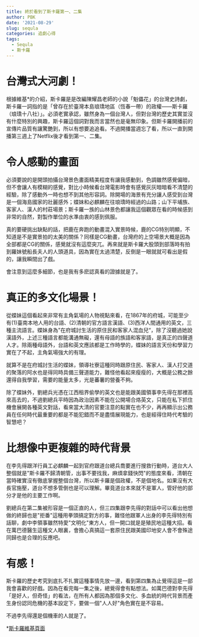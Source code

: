 ```yaml
---
title: 終於看到了斯卡羅第一、二集
author: PBK
date: '2021-08-29'
slug: sequla
categories: 追劇心得
tags:
  - Sequla
  - 斯卡羅
---
```

# 台灣式大河劇！
根據維基*的介紹，斯卡羅是是改編陳耀昌老師的小說「魁儡花」的台灣史詩劇，斯卡羅一詞指的是「曾存在於臺灣本島琅𤩝地區（恆春一帶）的政權——斯卡羅（琅𤩝十八社）」。必須老實承認，雖然身為一個台灣人，但對台灣的歷史其實並沒有什麼特別的興趣，斯卡羅這個詞對我而言當然也是毫無印象。但斯卡羅開播前的宣傳片品質有讓驚艷到，所以有想要追追看。不過開播當週忘了看，所以一直到開播第三週上了Netflix後才看到第一、二集。

# 令人感動的畫面
必須要說的是開頭拍攝台灣景色畫面精美程度有讓我感動到，色調雖然感覺偏暗，但不會讓人有模糊的感覺，對比小時候看台灣電影時會有感覺灰灰暗暗看不清楚的經驗，除了感動外一時也想不到其他形容詞。除開場的海景有充分讓人感受到台灣是一個海島國家的壯麗感外；蝶妹和必麒麟在往琅𤩝時經過的山路；山下平埔族、客家人、漢人的村莊場景；斯卡羅一族的山林景色都讓我這個觀眾在看的時候感到非常的自然，對製作單位的水準由衷的感到佩服。

真的要硬挑出缺點的話，把鹿在奔跑的動畫混入實景時候，鹿的CG特別明顯，不知道是不是實景拍的太美的關係？同樣是CG動畫，台灣府的上空場景大概是因為全部都是CG的關係，感覺就沒有這麼突兀。再來就是斯卡羅大股頭到部落時有拍到羅妹號船長夫人的人頭道具，因為實在太過清楚，反倒是一眼就就可看出是假的，讓我瞬間出了戲。

會注意到這麼多細節，也是我有多麽認真看的證據就是了。

# 真正的多文化場景！
從蝶妹這個看起來非常有主角氣場的人物視點來看，在1867年的府城，可能至少有(1)臺南本地人用的台語、(2)清朝的官方語言漢語、(3)西洋人間通用的英文，三種主流語言。蝶妹身為"在府城討生活的原住民和客家人混血兒“，除了沒聽過她說漢語外，上述三種語言都能溝通無礙，還有母語的族語和客家語，是真正的四聲道人才。除兩種母語外，台語和英文應該都是工作時學的，蝶妹的語言天份和學習力實在了不起，主角氣場強大的有理。

就算不是在府城討生活的蝶妹，領導社寮這種同時跟原住民、客家人、漢人打交道的聚落的阿水也是得同時具備三聲道能力，難怪他看起來瘦瘦的，大概是公務之餘還得自我學習，需要的能量太多，光是蕃薯的營養不夠。

除了蝶妹外，劉總兵光憑在江西租界偷學的英文也是能跟美國領事李先得在那裡高來高去的，不過劉總兵平時因為政治因素不能在公開場合烙英文，只能在私下抓住機會展開各種英文對話，看來當大清的官要注意的點實在也不少，再再顯示出公務員在任何時代最重要的都是不能犯錯而不是盡情展現能力，也是經得住時代考驗的智慧吧？

# 比想像中更複雜的時代背景
在李先得跟洋行員工必麒麟一起到官府跟道台總兵喬要進行搜救行動時，道台大人整個就是"斯卡羅不歸清朝管，出事不要找我，麻煩拿錢快閃"的態度來看，清朝在當時確實沒有徹底掌握整個台灣，所以斯卡羅是個政權，不是個地名。如果沒有大長官施壓，道台不想多管倒也是可以理解。畢竟道台本來就不是軍人，管好他的部分才是他的主要工作啊。

劉總兵在第二集被形容是一個正直的人，但三四集跟李先得的對話中可以看出他想做的終歸也是"拒番"這種用拳頭搞定對方的事，難怪他跟軍人出身的李先得特別有話聊，劇中李領事雖然特愛"文明化"東方人，但一開口就是是殖民地這種大招。看在萬巴德醫生這種文人眼裏，會擔心真搞這一套原住民跟美國印地安人會不會殊途同歸也是合理的反應吧。

# 有感！
斯卡羅的歷史考究到底扎不扎實這種事情先放一邊，看到第四集為止覺得這是一部我會喜歡的好戲。因為在看完每一集之後，總覺得會有點想法。如萬巴德對李先得「是好人，但奇怪」的看法，在所有人都因為那個多文化、多血統的時代背景而產生身份認同危機的基本設定下，要做一個"人人好"角色實在是不容易。

不過李先得還是個機車的人就是了。

*[斯卡羅維基頁面](https://zh.wikipedia.org/wiki/%E6%96%AF%E5%8D%A1%E7%BE%85_(%E9%9B%BB%E8%A6%96%E5%8A%87))
